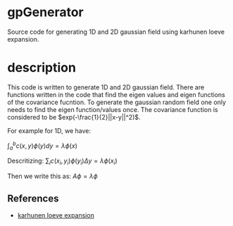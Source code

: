# gpGenerator

Source code for generating 1D and 2D gaussian field using karhunen loeve expansion. 
# description
This code is written to generate 1D and 2D gaussian field. There are functions written in the code that find the eigen values and eigen functions of the covariance fucntion. To generate the gaussian random field one only needs to find the eigen function/values once. The covariance function is considered to be $exp(-\frac{1}{2}||x-y||^2)$. 

For example for 1D, we have:

$\int_a^b c(x,y)\phi(y)dy=\lambda \phi(x)$

Descritizing:
$\sum_i c(x_i,y_i)\phi(y_i)\Delta y=\lambda \phi(x_i)$

Then we write this as:
$A\phi=\lambda \phi$


## References

* [karhunen loeve expansion](https://en.wikipedia.org/wiki/Kosambi%E2%80%93Karhunen%E2%80%93Lo%C3%A8ve_theorem)
